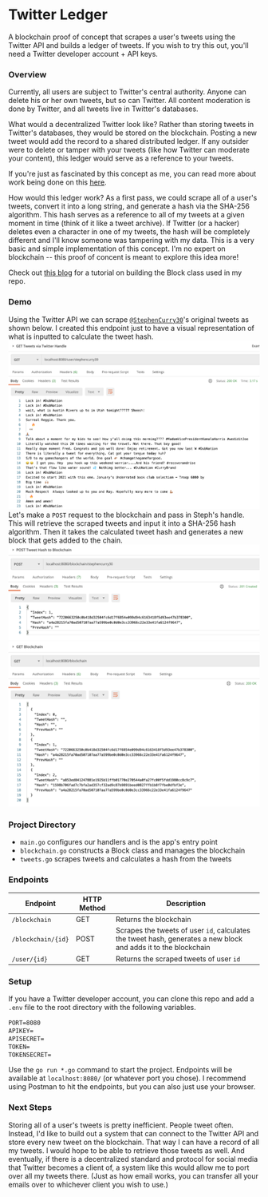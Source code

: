 # Twitter Ledger
A blockchain proof of concept that scrapes a user's tweets using the Twitter API and builds a ledger of tweets.
If you wish to try this out, you'll need a Twitter developer account + API keys.
### Overview
Currently, all users are subject to Twitter's central authority. Anyone can delete his or her own tweets, but so can Twitter. All content moderation is done by Twitter, and all tweets live in Twitter's databases.

What would a decentralized Twitter look like? Rather than storing tweets in Twitter's databases, they would be stored on the blockchain. Posting a new tweet would add the record to a shared distributed ledger. If any outsider were to delete or tamper with your tweets (like how Twitter can moderate your content), this ledger would serve as a reference to your tweets.

If you're just as fascinated by this concept as me, you can read more about work being done on this [here](https://matrix.org/_matrix/media/r0/download/twitter.modular.im/981b258141aa0b197804127cd2f7d298757bad20).

How would this ledger work? As a first pass, we could scrape all of a user's tweets, convert it into a long string, and generate a hash via the SHA-256 algorithm. This hash serves as a reference to all of my tweets at a given moment in time (think of it like a tweet archive). If Twitter (or a hacker) deletes even a character in one of my tweets, the hash will be completely different and I'll know someone was tampering with my data. This is a very basic and simple implementation of this concept. I'm no expert on blockchain -- this proof of concent is meant to explore this idea more!

Check out [this blog](https://mycoralhealth.medium.com/code-your-own-blockchain-in-less-than-200-lines-of-go-e296282bcffc) for a tutorial on building the Block class used in my repo.

### Demo
Using the Twitter API we can scrape [`@StephenCurry30`](https://twitter.com/stephencurry30)'s original tweets as shown below. I created this endpoint just to have a visual representation of what is inputted to calculate the tweet hash.
![](screenshots/get-tweets.png)
Let's make a `POST` request to the blockchain and pass in Steph's handle. This will retrieve the scraped tweets and input it into a SHA-256 hash algorithm. Then it takes the calculated tweet hash and generates a new block that gets added to the chain.
![](screenshots/post-blockchain.png)
![](screenshots/get-blockchain.png)
### Project Directory
* `main.go` configures our handlers and is the app's entry point
* `blockchain.go` constructs a Block class and manages the blockchain
* `tweets.go` scrapes tweets and calculates a hash from the tweets
### Endpoints
| Endpoint | HTTP Method | Description |
| ------ | ------ | ------ |
| `/blockchain` | GET | Returns the blockchain
| `/blockchain/{id}` | POST | Scrapes the tweets of user `id`, calculates the tweet hash, generates a new block and adds it to the blockchain
| `/user/{id}` | GET | Returns the scraped tweets of user `id`
### Setup
If you have a Twitter developer account, you can clone this repo and add a `.env` file to the root directory with the following variables.
```
PORT=8080
APIKEY=
APISECRET=
TOKEN=
TOKENSECRET=
```
Use the `go run *.go` command to start the project. Endpoints will be available at `localhost:8080/` (or whatever port you chose). I recommend using Postman to hit the endpoints, but you can also just use your browser.

### Next Steps
Storing all of a user's tweets is pretty inefficient. People tweet often. Instead, I'd like to build out a system that can connect to the Twitter API and store every new tweet on the blockchain. That way I can have a record of all my tweets. I would hope to be able to retrieve those tweets as well. And eventually, if there is a decentralized standard and protocol for social media that Twitter becomes a client of, a system like this would allow me to port over all my tweets there. (Just as how email works, you can transfer all your emails over to whichever client you wish to use.)
